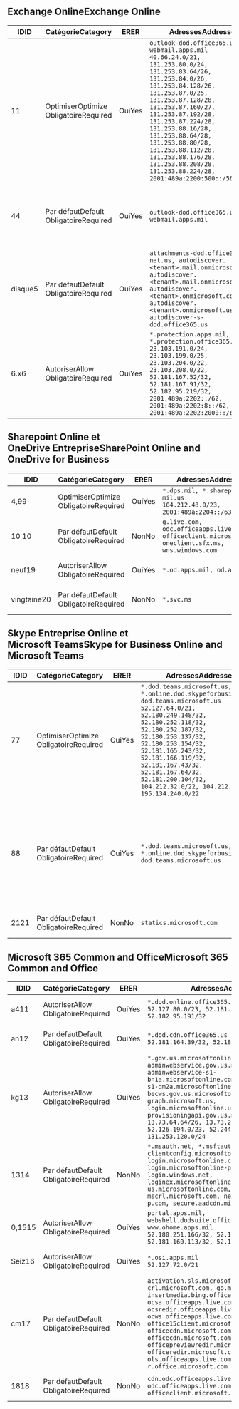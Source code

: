 <!--THIS FILE IS AUTOMATICALLY GENERATED. MANUAL CHANGES WILL BE OVERWRITTEN.-->
<!--Please contact the Office 365 Endpoints team with any questions.-->
<!--USGovDoD endpoints version 2019062800-->
<!--File generated 2019-06-28 11:00:09.8081-->

## <a name="exchange-online"></a><span data-ttu-id="0991e-101">Exchange Online</span><span class="sxs-lookup"><span data-stu-id="0991e-101">Exchange Online</span></span>

<span data-ttu-id="0991e-102">ID</span><span class="sxs-lookup"><span data-stu-id="0991e-102">ID</span></span> | <span data-ttu-id="0991e-103">Catégorie</span><span class="sxs-lookup"><span data-stu-id="0991e-103">Category</span></span> | <span data-ttu-id="0991e-104">ER</span><span class="sxs-lookup"><span data-stu-id="0991e-104">ER</span></span> | <span data-ttu-id="0991e-105">Adresses</span><span class="sxs-lookup"><span data-stu-id="0991e-105">Addresses</span></span> | <span data-ttu-id="0991e-106">Ports</span><span class="sxs-lookup"><span data-stu-id="0991e-106">Ports</span></span>
-- | -------------------- | --- | ---------------------------------------------------------------------------------------------------------------------------------------------------------------------------------------------------------------------------------------------------------------------------------------------------------------------------------------------------------------------------------------------- | -------------------------------
<span data-ttu-id="0991e-107">1</span><span class="sxs-lookup"><span data-stu-id="0991e-107">1</span></span> | <span data-ttu-id="0991e-108">Optimiser</span><span class="sxs-lookup"><span data-stu-id="0991e-108">Optimize</span></span><BR><span data-ttu-id="0991e-109">Obligatoire</span><span class="sxs-lookup"><span data-stu-id="0991e-109">Required</span></span> | <span data-ttu-id="0991e-110">Oui</span><span class="sxs-lookup"><span data-stu-id="0991e-110">Yes</span></span> | `outlook-dod.office365.us, webmail.apps.mil`<BR>`40.66.24.0/21, 131.253.80.0/24, 131.253.83.64/26, 131.253.84.0/26, 131.253.84.128/26, 131.253.87.0/25, 131.253.87.128/28, 131.253.87.160/27, 131.253.87.192/28, 131.253.87.224/28, 131.253.88.16/28, 131.253.88.64/28, 131.253.88.80/28, 131.253.88.112/28, 131.253.88.176/28, 131.253.88.208/28, 131.253.88.224/28, 2001:489a:2200:500::/56` | <span data-ttu-id="0991e-111">**TCP :** 443, 80</span><span class="sxs-lookup"><span data-stu-id="0991e-111">**TCP:** 443, 80</span></span>
<span data-ttu-id="0991e-112">4</span><span class="sxs-lookup"><span data-stu-id="0991e-112">4</span></span> | <span data-ttu-id="0991e-113">Par défaut</span><span class="sxs-lookup"><span data-stu-id="0991e-113">Default</span></span><BR><span data-ttu-id="0991e-114">Obligatoire</span><span class="sxs-lookup"><span data-stu-id="0991e-114">Required</span></span> | <span data-ttu-id="0991e-115">Oui</span><span class="sxs-lookup"><span data-stu-id="0991e-115">Yes</span></span> | `outlook-dod.office365.us, webmail.apps.mil` | <span data-ttu-id="0991e-116">**TCP :** 143, 25, 587, 993, 995</span><span class="sxs-lookup"><span data-stu-id="0991e-116">**TCP:** 143, 25, 587, 993, 995</span></span>
<span data-ttu-id="0991e-117">disque</span><span class="sxs-lookup"><span data-stu-id="0991e-117">5</span></span> | <span data-ttu-id="0991e-118">Par défaut</span><span class="sxs-lookup"><span data-stu-id="0991e-118">Default</span></span><BR><span data-ttu-id="0991e-119">Obligatoire</span><span class="sxs-lookup"><span data-stu-id="0991e-119">Required</span></span> | <span data-ttu-id="0991e-120">Oui</span><span class="sxs-lookup"><span data-stu-id="0991e-120">Yes</span></span> | `attachments-dod.office365-net.us, autodiscover.<tenant>.mail.onmicrosoft.com, autodiscover.<tenant>.mail.onmicrosoft.us, autodiscover.<tenant>.onmicrosoft.com, autodiscover.<tenant>.onmicrosoft.us, autodiscover-s-dod.office365.us` | <span data-ttu-id="0991e-121">**TCP :** 443, 80</span><span class="sxs-lookup"><span data-stu-id="0991e-121">**TCP:** 443, 80</span></span>
<span data-ttu-id="0991e-122">6.x</span><span class="sxs-lookup"><span data-stu-id="0991e-122">6</span></span> | <span data-ttu-id="0991e-123">Autoriser</span><span class="sxs-lookup"><span data-stu-id="0991e-123">Allow</span></span><BR><span data-ttu-id="0991e-124">Obligatoire</span><span class="sxs-lookup"><span data-stu-id="0991e-124">Required</span></span> | <span data-ttu-id="0991e-125">Oui</span><span class="sxs-lookup"><span data-stu-id="0991e-125">Yes</span></span> | `*.protection.apps.mil, *.protection.office365.us`<BR>`23.103.191.0/24, 23.103.199.0/25, 23.103.204.0/22, 23.103.208.0/22, 52.181.167.52/32, 52.181.167.91/32, 52.182.95.219/32, 2001:489a:2202::/62, 2001:489a:2202:8::/62, 2001:489a:2202:2000::/63` | <span data-ttu-id="0991e-126">**TCP :** 25, 443</span><span class="sxs-lookup"><span data-stu-id="0991e-126">**TCP:** 25, 443</span></span>

## <a name="sharepoint-online-and-onedrive-for-business"></a><span data-ttu-id="0991e-127">Sharepoint Online et OneDrive Entreprise</span><span class="sxs-lookup"><span data-stu-id="0991e-127">SharePoint Online and OneDrive for Business</span></span>

<span data-ttu-id="0991e-128">ID</span><span class="sxs-lookup"><span data-stu-id="0991e-128">ID</span></span> | <span data-ttu-id="0991e-129">Catégorie</span><span class="sxs-lookup"><span data-stu-id="0991e-129">Category</span></span> | <span data-ttu-id="0991e-130">ER</span><span class="sxs-lookup"><span data-stu-id="0991e-130">ER</span></span> | <span data-ttu-id="0991e-131">Adresses</span><span class="sxs-lookup"><span data-stu-id="0991e-131">Addresses</span></span> | <span data-ttu-id="0991e-132">Ports</span><span class="sxs-lookup"><span data-stu-id="0991e-132">Ports</span></span>
-- | -------------------- | --- | ---------------------------------------------------------------------------------------------------- | ----------------
<span data-ttu-id="0991e-133">4,9</span><span class="sxs-lookup"><span data-stu-id="0991e-133">9</span></span> | <span data-ttu-id="0991e-134">Optimiser</span><span class="sxs-lookup"><span data-stu-id="0991e-134">Optimize</span></span><BR><span data-ttu-id="0991e-135">Obligatoire</span><span class="sxs-lookup"><span data-stu-id="0991e-135">Required</span></span> | <span data-ttu-id="0991e-136">Oui</span><span class="sxs-lookup"><span data-stu-id="0991e-136">Yes</span></span> | `*.dps.mil, *.sharepoint-mil.us`<BR>`104.212.48.0/23, 2001:489a:2204::/63` | <span data-ttu-id="0991e-137">**TCP :** 443, 80</span><span class="sxs-lookup"><span data-stu-id="0991e-137">**TCP:** 443, 80</span></span>
<span data-ttu-id="0991e-138">10 </span><span class="sxs-lookup"><span data-stu-id="0991e-138">10</span></span> | <span data-ttu-id="0991e-139">Par défaut</span><span class="sxs-lookup"><span data-stu-id="0991e-139">Default</span></span><BR><span data-ttu-id="0991e-140">Obligatoire</span><span class="sxs-lookup"><span data-stu-id="0991e-140">Required</span></span> | <span data-ttu-id="0991e-141">Non</span><span class="sxs-lookup"><span data-stu-id="0991e-141">No</span></span> | `g.live.com, odc.officeapps.live.com, officeclient.microsoft.com, oneclient.sfx.ms, wns.windows.com` | <span data-ttu-id="0991e-142">**TCP :** 443, 80</span><span class="sxs-lookup"><span data-stu-id="0991e-142">**TCP:** 443, 80</span></span>
<span data-ttu-id="0991e-143">neuf</span><span class="sxs-lookup"><span data-stu-id="0991e-143">19</span></span> | <span data-ttu-id="0991e-144">Autoriser</span><span class="sxs-lookup"><span data-stu-id="0991e-144">Allow</span></span><BR><span data-ttu-id="0991e-145">Obligatoire</span><span class="sxs-lookup"><span data-stu-id="0991e-145">Required</span></span> | <span data-ttu-id="0991e-146">Oui</span><span class="sxs-lookup"><span data-stu-id="0991e-146">Yes</span></span> | `*.od.apps.mil, od.apps.mil` | <span data-ttu-id="0991e-147">**TCP :** 443, 80</span><span class="sxs-lookup"><span data-stu-id="0991e-147">**TCP:** 443, 80</span></span>
<span data-ttu-id="0991e-148">vingtaine</span><span class="sxs-lookup"><span data-stu-id="0991e-148">20</span></span> | <span data-ttu-id="0991e-149">Par défaut</span><span class="sxs-lookup"><span data-stu-id="0991e-149">Default</span></span><BR><span data-ttu-id="0991e-150">Obligatoire</span><span class="sxs-lookup"><span data-stu-id="0991e-150">Required</span></span> | <span data-ttu-id="0991e-151">Non</span><span class="sxs-lookup"><span data-stu-id="0991e-151">No</span></span> | `*.svc.ms` | <span data-ttu-id="0991e-152">**TCP :** 443, 80</span><span class="sxs-lookup"><span data-stu-id="0991e-152">**TCP:** 443, 80</span></span>

## <a name="skype-for-business-online-and-microsoft-teams"></a><span data-ttu-id="0991e-153">Skype Entreprise Online et Microsoft Teams</span><span class="sxs-lookup"><span data-stu-id="0991e-153">Skype for Business Online and Microsoft Teams</span></span>

<span data-ttu-id="0991e-154">ID</span><span class="sxs-lookup"><span data-stu-id="0991e-154">ID</span></span> | <span data-ttu-id="0991e-155">Catégorie</span><span class="sxs-lookup"><span data-stu-id="0991e-155">Category</span></span> | <span data-ttu-id="0991e-156">ER</span><span class="sxs-lookup"><span data-stu-id="0991e-156">ER</span></span> | <span data-ttu-id="0991e-157">Adresses</span><span class="sxs-lookup"><span data-stu-id="0991e-157">Addresses</span></span> | <span data-ttu-id="0991e-158">Ports</span><span class="sxs-lookup"><span data-stu-id="0991e-158">Ports</span></span>
-- | -------------------- | --- | -------------------------------------------------------------------------------------------------------------------------------------------------------------------------------------------------------------------------------------------------------------------------------------------------------------------------------------------------------- | --------------------------------------------------
<span data-ttu-id="0991e-159">7</span><span class="sxs-lookup"><span data-stu-id="0991e-159">7</span></span> | <span data-ttu-id="0991e-160">Optimiser</span><span class="sxs-lookup"><span data-stu-id="0991e-160">Optimize</span></span><BR><span data-ttu-id="0991e-161">Obligatoire</span><span class="sxs-lookup"><span data-stu-id="0991e-161">Required</span></span> | <span data-ttu-id="0991e-162">Oui</span><span class="sxs-lookup"><span data-stu-id="0991e-162">Yes</span></span> | `*.dod.teams.microsoft.us, *.online.dod.skypeforbusiness.us, dod.teams.microsoft.us`<BR>`52.127.64.0/21, 52.180.249.148/32, 52.180.252.118/32, 52.180.252.187/32, 52.180.253.137/32, 52.180.253.154/32, 52.181.165.243/32, 52.181.166.119/32, 52.181.167.43/32, 52.181.167.64/32, 52.181.200.104/32, 104.212.32.0/22, 104.212.60.0/23, 195.134.240.0/22` | <span data-ttu-id="0991e-163">**TCP :** 443</span><span class="sxs-lookup"><span data-stu-id="0991e-163">**TCP:** 443</span></span><BR><span data-ttu-id="0991e-164">**UDP :** 3478, 3479, 3480, 3481</span><span class="sxs-lookup"><span data-stu-id="0991e-164">**UDP:** 3478, 3479, 3480, 3481</span></span>
<span data-ttu-id="0991e-165">8</span><span class="sxs-lookup"><span data-stu-id="0991e-165">8</span></span> | <span data-ttu-id="0991e-166">Par défaut</span><span class="sxs-lookup"><span data-stu-id="0991e-166">Default</span></span><BR><span data-ttu-id="0991e-167">Obligatoire</span><span class="sxs-lookup"><span data-stu-id="0991e-167">Required</span></span> | <span data-ttu-id="0991e-168">Oui</span><span class="sxs-lookup"><span data-stu-id="0991e-168">Yes</span></span> | `*.dod.teams.microsoft.us, *.online.dod.skypeforbusiness.us, dod.teams.microsoft.us` | <span data-ttu-id="0991e-169">**TCP :** 5061, 50000-59999</span><span class="sxs-lookup"><span data-stu-id="0991e-169">**TCP:** 5061, 50000-59999</span></span><BR><span data-ttu-id="0991e-170">**UDP :** 50000-59999</span><span class="sxs-lookup"><span data-stu-id="0991e-170">**UDP:** 50000-59999</span></span>
<span data-ttu-id="0991e-171">21</span><span class="sxs-lookup"><span data-stu-id="0991e-171">21</span></span> | <span data-ttu-id="0991e-172">Par défaut</span><span class="sxs-lookup"><span data-stu-id="0991e-172">Default</span></span><BR><span data-ttu-id="0991e-173">Obligatoire</span><span class="sxs-lookup"><span data-stu-id="0991e-173">Required</span></span> | <span data-ttu-id="0991e-174">Non</span><span class="sxs-lookup"><span data-stu-id="0991e-174">No</span></span> | `statics.microsoft.com` | <span data-ttu-id="0991e-175">**TCP :** 443</span><span class="sxs-lookup"><span data-stu-id="0991e-175">**TCP:** 443</span></span>

## <a name="microsoft-365-common-and-office"></a><span data-ttu-id="0991e-176">Microsoft 365 Common and Office</span><span class="sxs-lookup"><span data-stu-id="0991e-176">Microsoft 365 Common and Office</span></span> 

<span data-ttu-id="0991e-177">ID</span><span class="sxs-lookup"><span data-stu-id="0991e-177">ID</span></span> | <span data-ttu-id="0991e-178">Catégorie</span><span class="sxs-lookup"><span data-stu-id="0991e-178">Category</span></span> | <span data-ttu-id="0991e-179">ER</span><span class="sxs-lookup"><span data-stu-id="0991e-179">ER</span></span> | <span data-ttu-id="0991e-180">Adresses</span><span class="sxs-lookup"><span data-stu-id="0991e-180">Addresses</span></span> | <span data-ttu-id="0991e-181">Ports</span><span class="sxs-lookup"><span data-stu-id="0991e-181">Ports</span></span>
-- | ------------------- | --- | ------------------------------------------------------------------------------------------------------------------------------------------------------------------------------------------------------------------------------------------------------------------------------------------------------------------------------------------------------------------------------------------------ | ----------------
<span data-ttu-id="0991e-182">a4</span><span class="sxs-lookup"><span data-stu-id="0991e-182">11</span></span> | <span data-ttu-id="0991e-183">Autoriser</span><span class="sxs-lookup"><span data-stu-id="0991e-183">Allow</span></span><BR><span data-ttu-id="0991e-184">Obligatoire</span><span class="sxs-lookup"><span data-stu-id="0991e-184">Required</span></span> | <span data-ttu-id="0991e-185">Oui</span><span class="sxs-lookup"><span data-stu-id="0991e-185">Yes</span></span> | `*.dod.online.office365.us`<BR>`52.127.80.0/23, 52.181.164.39/32, 52.182.95.191/32` | <span data-ttu-id="0991e-186">**TCP :** 443</span><span class="sxs-lookup"><span data-stu-id="0991e-186">**TCP:** 443</span></span>
<span data-ttu-id="0991e-187">an</span><span class="sxs-lookup"><span data-stu-id="0991e-187">12</span></span> | <span data-ttu-id="0991e-188">Par défaut</span><span class="sxs-lookup"><span data-stu-id="0991e-188">Default</span></span><BR><span data-ttu-id="0991e-189">Obligatoire</span><span class="sxs-lookup"><span data-stu-id="0991e-189">Required</span></span> | <span data-ttu-id="0991e-190">Oui</span><span class="sxs-lookup"><span data-stu-id="0991e-190">Yes</span></span> | `*.dod.cdn.office365.us`<BR>`52.181.164.39/32, 52.182.95.191/32` | <span data-ttu-id="0991e-191">**TCP :** 443</span><span class="sxs-lookup"><span data-stu-id="0991e-191">**TCP:** 443</span></span>
<span data-ttu-id="0991e-192">kg</span><span class="sxs-lookup"><span data-stu-id="0991e-192">13</span></span> | <span data-ttu-id="0991e-193">Autoriser</span><span class="sxs-lookup"><span data-stu-id="0991e-193">Allow</span></span><BR><span data-ttu-id="0991e-194">Obligatoire</span><span class="sxs-lookup"><span data-stu-id="0991e-194">Required</span></span> | <span data-ttu-id="0991e-195">Oui</span><span class="sxs-lookup"><span data-stu-id="0991e-195">Yes</span></span> | `*.gov.us.microsoftonline.com, adminwebservice.gov.us.microsoftonline.com, adminwebservice-s1-bn1a.microsoftonline.com, adminwebservice-s1-dm2a.microsoftonline.com, becws.gov.us.microsoftonline.com, dod-graph.microsoft.us, login.microsoftonline.us, provisioningapi.gov.us.microsoftonline.com`<BR>`13.73.64.64/26, 13.73.208.128/25, 52.126.194.0/23, 52.244.120.128/25, 131.253.120.0/24` | <span data-ttu-id="0991e-196">**TCP :** 443</span><span class="sxs-lookup"><span data-stu-id="0991e-196">**TCP:** 443</span></span>
<span data-ttu-id="0991e-197">13</span><span class="sxs-lookup"><span data-stu-id="0991e-197">14</span></span> | <span data-ttu-id="0991e-198">Par défaut</span><span class="sxs-lookup"><span data-stu-id="0991e-198">Default</span></span><BR><span data-ttu-id="0991e-199">Obligatoire</span><span class="sxs-lookup"><span data-stu-id="0991e-199">Required</span></span> | <span data-ttu-id="0991e-200">Non</span><span class="sxs-lookup"><span data-stu-id="0991e-200">No</span></span> | `*.msauth.net, *.msftauth.net, clientconfig.microsoftonline-p.net, login.microsoftonline.com, login.microsoftonline-p.com, login.windows.net, loginex.microsoftonline.com, login-us.microsoftonline.com, mscrl.microsoft.com, nexus.microsoftonline-p.com, secure.aadcdn.microsoftonline-p.com` | <span data-ttu-id="0991e-201">**TCP :** 443</span><span class="sxs-lookup"><span data-stu-id="0991e-201">**TCP:** 443</span></span>
<span data-ttu-id="0991e-202">0,15</span><span class="sxs-lookup"><span data-stu-id="0991e-202">15</span></span> | <span data-ttu-id="0991e-203">Autoriser</span><span class="sxs-lookup"><span data-stu-id="0991e-203">Allow</span></span><BR><span data-ttu-id="0991e-204">Obligatoire</span><span class="sxs-lookup"><span data-stu-id="0991e-204">Required</span></span> | <span data-ttu-id="0991e-205">Oui</span><span class="sxs-lookup"><span data-stu-id="0991e-205">Yes</span></span> | `portal.apps.mil, webshell.dodsuite.office365.us, www.ohome.apps.mil`<BR>`52.180.251.166/32, 52.181.160.19/32, 52.181.160.113/32, 52.182.92.132/32` | <span data-ttu-id="0991e-206">**TCP :** 443</span><span class="sxs-lookup"><span data-stu-id="0991e-206">**TCP:** 443</span></span>
<span data-ttu-id="0991e-207">Seiz</span><span class="sxs-lookup"><span data-stu-id="0991e-207">16</span></span> | <span data-ttu-id="0991e-208">Autoriser</span><span class="sxs-lookup"><span data-stu-id="0991e-208">Allow</span></span><BR><span data-ttu-id="0991e-209">Obligatoire</span><span class="sxs-lookup"><span data-stu-id="0991e-209">Required</span></span> | <span data-ttu-id="0991e-210">Oui</span><span class="sxs-lookup"><span data-stu-id="0991e-210">Yes</span></span> | `*.osi.apps.mil`<BR>`52.127.72.0/21` | <span data-ttu-id="0991e-211">**TCP :** 443</span><span class="sxs-lookup"><span data-stu-id="0991e-211">**TCP:** 443</span></span>
<span data-ttu-id="0991e-212">cm</span><span class="sxs-lookup"><span data-stu-id="0991e-212">17</span></span> | <span data-ttu-id="0991e-213">Par défaut</span><span class="sxs-lookup"><span data-stu-id="0991e-213">Default</span></span><BR><span data-ttu-id="0991e-214">Obligatoire</span><span class="sxs-lookup"><span data-stu-id="0991e-214">Required</span></span> | <span data-ttu-id="0991e-215">Non</span><span class="sxs-lookup"><span data-stu-id="0991e-215">No</span></span> | `activation.sls.microsoft.com, crl.microsoft.com, go.microsoft.com, insertmedia.bing.office.net, ocsa.officeapps.live.com, ocsredir.officeapps.live.com, ocws.officeapps.live.com, office15client.microsoft.com, officecdn.microsoft.com, officecdn.microsoft.com.edgesuite.net, officepreviewredir.microsoft.com, officeredir.microsoft.com, ols.officeapps.live.com, r.office.microsoft.com` | <span data-ttu-id="0991e-216">**TCP :** 443, 80</span><span class="sxs-lookup"><span data-stu-id="0991e-216">**TCP:** 443, 80</span></span>
<span data-ttu-id="0991e-217">18</span><span class="sxs-lookup"><span data-stu-id="0991e-217">18</span></span> | <span data-ttu-id="0991e-218">Par défaut</span><span class="sxs-lookup"><span data-stu-id="0991e-218">Default</span></span><BR><span data-ttu-id="0991e-219">Obligatoire</span><span class="sxs-lookup"><span data-stu-id="0991e-219">Required</span></span> | <span data-ttu-id="0991e-220">Non</span><span class="sxs-lookup"><span data-stu-id="0991e-220">No</span></span> | `cdn.odc.officeapps.live.com, odc.officeapps.live.com, officeclient.microsoft.com` | <span data-ttu-id="0991e-221">**TCP :** 443, 80</span><span class="sxs-lookup"><span data-stu-id="0991e-221">**TCP:** 443, 80</span></span>

